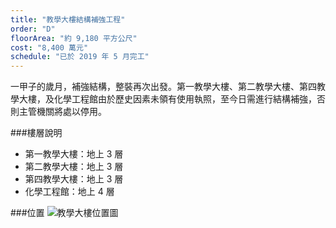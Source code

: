 ```yaml
---
title: "教學大樓結構補強工程"
order: "D"
floorArea: "約 9,180 平方公尺"
cost: "8,400 萬元"
schedule: "已於 2019 年 5 月完工"
---
```


<div class="description">
  <p>一甲子的歲月，補強結構，整裝再次出發。第一教學大樓、第二教學大樓、第四教學大樓，及化學工程館由於歷史因素未領有使用執照，至今日需進行結構補強，否則主管機關將處以停用。</p>
</div>

###樓層說明
- 第一教學大樓：地上 3 層
- 第二教學大樓：地上 3 層
- 第四教學大樓：地上 3 層
- 化學工程館：地上 4 層

###位置
![教學大樓位置圖](/completed/building-reinforcement/map.png)
